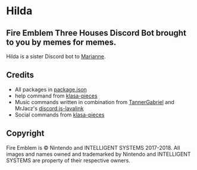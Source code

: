 # Hilda
 
## Fire Emblem Three Houses Discord Bot brought to you by memes for memes.
Hilda is a sister Discord bot to [Marianne](https://github.com/KunoichiZ/Marianne).

## Credits
* All packages in [package.json](./package.json)
* help command from [klasa-pieces](https://github.com/dirigeants/klasa-pieces)
* Music commands written in combination from [TannerGabriel](https://gist.githubusercontent.com/TannerGabriel/c42a4ecb49640a0b1cad8a602d2d69db/raw/f3c4e72e6ea8d323b38b506ba68604f739ba5ef4/index.js) and MrJacz's [discord.js-lavalink](https://github.com/MrJacz/discord.js-lavalink/blob/master/example/app.js)
* Social commands from [klasa-pieces](https://github.com/dirigeants/klasa-pieces)


## Copyright
Fire Emblem is &copy; Nintendo and INTELLIGENT SYSTEMS 2017-2018. All images and names owned and trademarked by Nintendo and INTELLIGENT SYSTEMS are property of their respective owners.